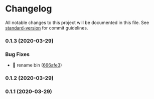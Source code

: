 # Changelog

All notable changes to this project will be documented in this file. See [standard-version](https://github.com/conventional-changelog/standard-version) for commit guidelines.

### 0.1.3 (2020-03-29)


### Bug Fixes

* 🐛 rename bin ([666afe3](https://github.com/rapidlang/cli/commit/666afe388ad57f4cf82a3873af1653f328b0793a))

### 0.1.2 (2020-03-29)

### 0.1.1 (2020-03-29)
